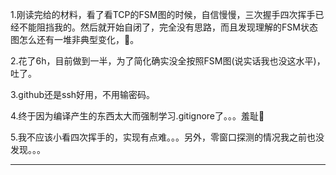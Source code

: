 1.刚读完给的材料，看了看TCP的FSM图的时候，自信慢慢，三次握手四次挥手已经不能阻挡我的。然后就开始自闭了，完全没有思路，而且发现理解的FSM状态图怎么还有一堆非典型变化，🤮。

2.花了6h，目前做到一半，为了简化确实没全按照FSM图(说实话我也没这水平)，吐了。

3.github还是ssh好用，不用输密码。

4.终于因为编译产生的东西太大而强制学习.gitignore了。。。羞耻🤮

5.我不应该小看四次挥手的，实现有点难。。。另外，零窗口探测的情况我之前也没发现。。。

---